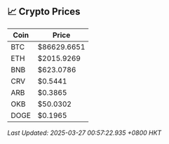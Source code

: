 ## 📈 Crypto Prices

| Coin | Price |
| ---- | ----- |
| BTC | $86629.6651 |
| ETH | $2015.9269 |
| BNB | $623.0786 |
| CRV | $0.5441 |
| ARB | $0.3865 |
| OKB | $50.0302 |
| DOGE | $0.1965 |

_Last Updated: 2025-03-27 00:57:22.935 +0800 HKT_